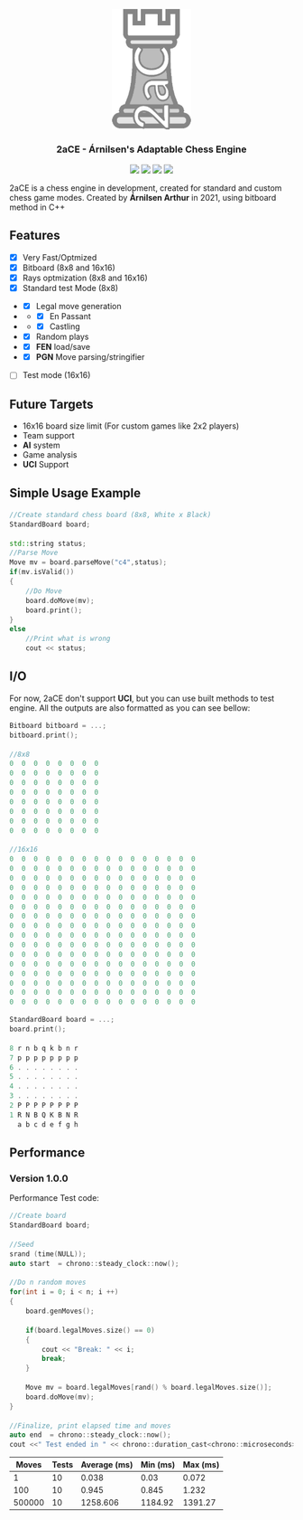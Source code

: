 
<p align="center">
	<img src="docs/img/icon.png" width="140">
</p>
<h3 align="center">2aCE - Árnilsen's Adaptable Chess Engine</h3>
<p align="center">
	<img src="https://badgen.net/badge/license/GNU/red">
	<img src="https://badgen.net/badge/version/1.0.0/blue">
	<img src="https://badgen.net/badge/language/C++/pink">
	<img src="https://badgen.net/badge/status/not-stable yet/yellow">
</p>



2aCE is a chess engine in development, created for standard and custom chess game modes. Created by **Árnilsen Arthur** in 2021, using bitboard method in C++

## Features
- [X] Very Fast/Optmized
- [X] Bitboard (8x8 and 16x16)
- [X] Rays optmization (8x8 and 16x16)
- [X] Standard test Mode (8x8)
- - [X] Legal move generation 
- - - [X] En Passant
- - - [X] Castling
- - [X] Random plays
- - [X] **FEN** load/save
- - [X] **PGN** Move parsing/stringifier
- [ ] Test mode (16x16)

## Future Targets
- 16x16 board size limit (For custom games like 2x2 players)
- Team support
- **AI** system
- Game analysis
- **UCI** Support

## Simple Usage Example
```c++
//Create standard chess board (8x8, White x Black)
StandardBoard board;

std::string status;
//Parse Move
Move mv = board.parseMove("c4",status);
if(mv.isValid())
{
    //Do Move
    board.doMove(mv);
    board.print();
}
else
    //Print what is wrong
    cout << status;
````

## I/O
For now, 2aCE don't support **UCI**, but you can use built methods to test engine. All the outputs are also formatted as you can see bellow:

```c++
Bitboard bitboard = ...;
bitboard.print();

//8x8
0  0  0  0  0  0  0  0
0  0  0  0  0  0  0  0
0  0  0  0  0  0  0  0
0  0  0  0  0  0  0  0
0  0  0  0  0  0  0  0
0  0  0  0  0  0  0  0
0  0  0  0  0  0  0  0
0  0  0  0  0  0  0  0

//16x16
0  0  0  0  0  0  0  0  0  0  0  0  0  0  0  0
0  0  0  0  0  0  0  0  0  0  0  0  0  0  0  0
0  0  0  0  0  0  0  0  0  0  0  0  0  0  0  0
0  0  0  0  0  0  0  0  0  0  0  0  0  0  0  0
0  0  0  0  0  0  0  0  0  0  0  0  0  0  0  0
0  0  0  0  0  0  0  0  0  0  0  0  0  0  0  0
0  0  0  0  0  0  0  0  0  0  0  0  0  0  0  0
0  0  0  0  0  0  0  0  0  0  0  0  0  0  0  0
0  0  0  0  0  0  0  0  0  0  0  0  0  0  0  0
0  0  0  0  0  0  0  0  0  0  0  0  0  0  0  0
0  0  0  0  0  0  0  0  0  0  0  0  0  0  0  0
0  0  0  0  0  0  0  0  0  0  0  0  0  0  0  0
0  0  0  0  0  0  0  0  0  0  0  0  0  0  0  0
0  0  0  0  0  0  0  0  0  0  0  0  0  0  0  0
0  0  0  0  0  0  0  0  0  0  0  0  0  0  0  0
0  0  0  0  0  0  0  0  0  0  0  0  0  0  0  0
```

```c++
StandardBoard board = ...;
board.print();

8 r n b q k b n r
7 p p p p p p p p
6 . . . . . . . .
5 . . . . . . . .
4 . . . . . . . .
3 . . . . . . . .
2 P P P P P P P P
1 R N B Q K B N R
  a b c d e f g h
```
	
## Performance
### Version 1.0.0

Performance Test code:
```c++
//Create board
StandardBoard board;

//Seed
srand (time(NULL));
auto start  = chrono::steady_clock::now();

//Do n random moves
for(int i = 0; i < n; i ++)
{
    board.genMoves();
  
    if(board.legalMoves.size() == 0)
    {
        cout << "Break: " << i;
  	    break;
    }

    Move mv = board.legalMoves[rand() % board.legalMoves.size()];
    board.doMove(mv);
}

//Finalize, print elapsed time and moves    
auto end  = chrono::steady_clock::now();
cout <<" Test ended in " << chrono::duration_cast<chrono::microseconds>(end - start).count()/1000.0 << "ms" << endl;
```

| Moves | Tests | Average (ms) | Min (ms) | Max (ms)|
|-------|-------|---------|-----|-----|
|1      | 10    | 0.038  | 0.03|0.072|
|100    | 10    | 0.945  |0.845|1.232|
|500000|10|1258.606|1184.92|1391.27|


